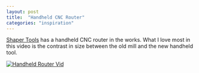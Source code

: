 ```yaml
---
layout: post
title:  "Handheld CNC Router"
categories: "inspiration"
---
```


[Shaper Tools](http://www.shapertools.com/) has a handheld CNC router in the works. What I love most in this video is the contrast in size between the old mill and the new handheld tool.

[![Handheld Router Vid](http://img.youtube.com/vi/q8GFpSCK6Jk/0.jpg)](https://www.youtube.com/watch?v=q8GFpSCK6Jk)